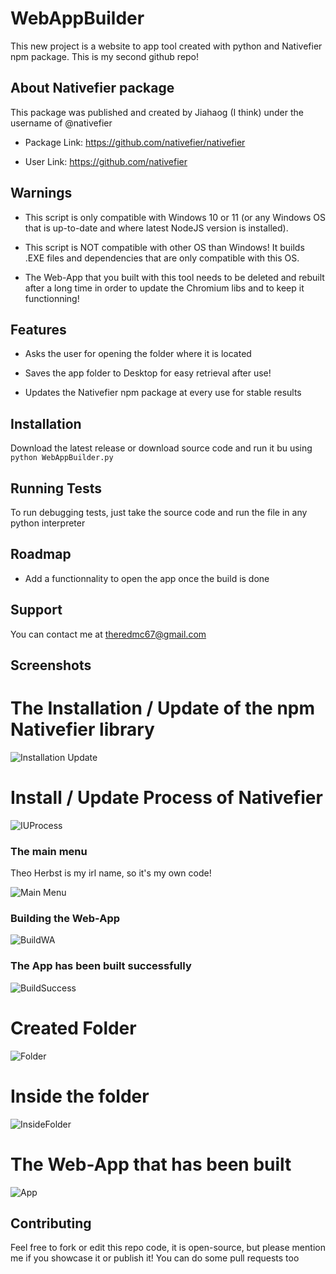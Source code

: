 # WebAppBuilder

This new project is a website to app tool created with python and Nativefier npm package.
This is my second github repo!

## About Nativefier package

This package was published and created by Jiahaog (I think) under the username of @nativefier

- Package Link: https://github.com/nativefier/nativefier

- User Link: https://github.com/nativefier

## Warnings

- This script is only compatible with Windows 10 or 11 (or any Windows OS that is up-to-date and where latest NodeJS version is installed).

- This script is NOT compatible with other OS than Windows! It builds .EXE files and dependencies that are only compatible with this OS.

- The Web-App that you built with this tool needs to be deleted and rebuilt after a long time in order to update the Chromium libs and to keep it functionning!



## Features

- Asks the user for opening the folder where it is located

- Saves the app folder to Desktop for easy retrieval after use!
  
- Updates the Nativefier npm package at every use for stable results




## Installation

Download the latest release or download source code and run it bu using `python WebAppBuilder.py`
    
## Running Tests

To run debugging tests, just take the source code and run the file in any python interpreter


## Roadmap

- Add a functionnality to open the app once the build is done


## Support

You can contact me at theredmc67@gmail.com


## Screenshots


# The Installation / Update of the npm Nativefier library

![Installation Update](/img/InstallUpdate.png?raw=true "Installation Update")

# Install / Update Process of Nativefier

![IUProcess](/img/InstallationProcess.png?raw=true "IUProcess")

### The main menu
Theo Herbst is my irl name, so it's my own code!

![Main Menu](/img/MainMenu.png?raw=true "Main menu")

### Building the Web-App

![BuildWA](/img/Building.png?raw=true "BuildWA")

### The App has been built successfully

![BuildSuccess](/img/BuiltSuccessfully.png?raw=true "BuildSuccess")


# Created Folder

![Folder](/img/Folder.png?raw=true "Folder")


# Inside the folder

![InsideFolder](/img/FolderContent.png?raw=true "InsideFolder")


# The Web-App that has been built

![App](/img/WebApp.png?raw=true "App")


## Contributing
Feel free to fork or edit this repo code, it is open-source, but please mention me if you showcase it or publish it!
You can do some pull requests too
